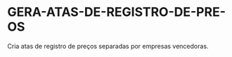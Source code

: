 # GERA-ATAS-DE-REGISTRO-DE-PRE-OS
Cria atas de registro de preços separadas por empresas vencedoras.
